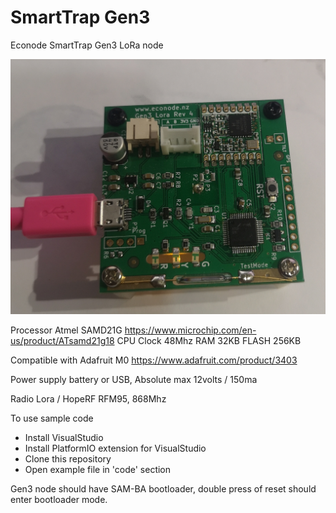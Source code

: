 # SmartTrap Gen3
Econode SmartTrap Gen3 LoRa node

![Gen3 Photo](https://raw.githubusercontent.com/econode/SmartTrap_Gen3/c9adf3386ccf46bc1ed8e167943ade23973ee94a/images/SmartTrap_Gen3_photo1.jpg)

Processor Atmel SAMD21G https://www.microchip.com/en-us/product/ATsamd21g18
CPU Clock 48Mhz
RAM 32KB
FLASH 256KB

Compatible with Adafruit M0 https://www.adafruit.com/product/3403

Power supply battery or USB, Absolute max 12volts / 150ma

Radio Lora / HopeRF RFM95, 868Mhz

To use sample code
 - Install VisualStudio
 - Install PlatformIO extension for VisualStudio
 - Clone this repository
 - Open example file in 'code' section


Gen3 node should have SAM-BA bootloader, double press of reset should enter bootloader mode.
 
